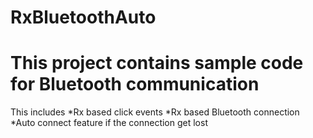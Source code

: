 # RxBluetoothAuto
# This project contains sample code for Bluetooth communication 
This includes 
*Rx based click events 
*Rx based Bluetooth connection *Auto connect feature if the connection get lost
